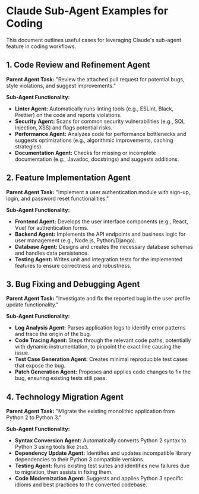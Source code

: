 # Claude Sub-Agent Examples for Coding

This document outlines useful cases for leveraging Claude's sub-agent feature in coding workflows.

## 1. Code Review and Refinement Agent

**Parent Agent Task:** "Review the attached pull request for potential bugs, style violations, and suggest improvements."

**Sub-Agent Functionality:**
- **Linter Agent:** Automatically runs linting tools (e.g., ESLint, Black, Prettier) on the code and reports violations.
- **Security Agent:** Scans for common security vulnerabilities (e.g., SQL injection, XSS) and flags potential risks.
- **Performance Agent:** Analyzes code for performance bottlenecks and suggests optimizations (e.g., algorithmic improvements, caching strategies).
- **Documentation Agent:** Checks for missing or incomplete documentation (e.g., Javadoc, docstrings) and suggests additions.

## 2. Feature Implementation Agent

**Parent Agent Task:** "Implement a user authentication module with sign-up, login, and password reset functionalities."

**Sub-Agent Functionality:**
- **Frontend Agent:** Develops the user interface components (e.g., React, Vue) for authentication forms.
- **Backend Agent:** Implements the API endpoints and business logic for user management (e.g., Node.js, Python/Django).
- **Database Agent:** Designs and creates the necessary database schemas and handles data persistence.
- **Testing Agent:** Writes unit and integration tests for the implemented features to ensure correctness and robustness.

## 3. Bug Fixing and Debugging Agent

**Parent Agent Task:** "Investigate and fix the reported bug in the user profile update functionality."

**Sub-Agent Functionality:**
- **Log Analysis Agent:** Parses application logs to identify error patterns and trace the origin of the bug.
- **Code Tracing Agent:** Steps through the relevant code paths, potentially with dynamic instrumentation, to pinpoint the exact line causing the issue.
- **Test Case Generation Agent:** Creates minimal reproducible test cases that expose the bug.
- **Patch Generation Agent:** Proposes and applies code changes to fix the bug, ensuring existing tests still pass.

## 4. Technology Migration Agent

**Parent Agent Task:** "Migrate the existing monolithic application from Python 2 to Python 3."

**Sub-Agent Functionality:**
- **Syntax Conversion Agent:** Automatically converts Python 2 syntax to Python 3 using tools like `2to3`.
- **Dependency Update Agent:** Identifies and updates incompatible library dependencies to their Python 3 compatible versions.
- **Testing Agent:** Runs existing test suites and identifies new failures due to migration, then assists in fixing them.
- **Code Modernization Agent:** Suggests and applies Python 3 specific idioms and best practices to the converted codebase.
